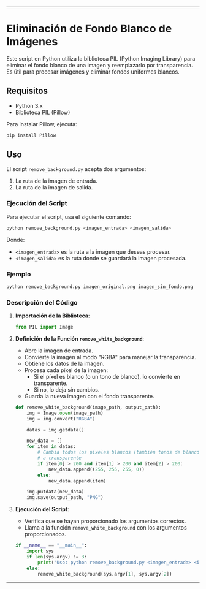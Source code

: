 
---

# Eliminación de Fondo Blanco de Imágenes

Este script en Python utiliza la biblioteca PIL (Python Imaging Library) para eliminar el fondo blanco de una imagen y reemplazarlo por transparencia. Es útil para procesar imágenes y eliminar fondos uniformes blancos.

## Requisitos

- Python 3.x
- Biblioteca PIL (Pillow)

Para instalar Pillow, ejecuta:

```bash
pip install Pillow
```

## Uso

El script `remove_background.py` acepta dos argumentos:
1. La ruta de la imagen de entrada.
2. La ruta de la imagen de salida.

### Ejecución del Script

Para ejecutar el script, usa el siguiente comando:

```bash
python remove_background.py <imagen_entrada> <imagen_salida>
```

Donde:
- `<imagen_entrada>` es la ruta a la imagen que deseas procesar.
- `<imagen_salida>` es la ruta donde se guardará la imagen procesada.

### Ejemplo

```bash
python remove_background.py imagen_original.png imagen_sin_fondo.png
```

### Descripción del Código

1. **Importación de la Biblioteca**:
    ```python
    from PIL import Image
    ```

2. **Definición de la Función `remove_white_background`**:
    - Abre la imagen de entrada.
    - Convierte la imagen al modo "RGBA" para manejar la transparencia.
    - Obtiene los datos de la imagen.
    - Procesa cada píxel de la imagen:
        - Si el píxel es blanco (o un tono de blanco), lo convierte en transparente.
        - Si no, lo deja sin cambios.
    - Guarda la nueva imagen con el fondo transparente.

    ```python
    def remove_white_background(image_path, output_path):
        img = Image.open(image_path)
        img = img.convert("RGBA")

        datas = img.getdata()

        new_data = []
        for item in datas:
            # Cambia todos los píxeles blancos (también tonos de blancos)
            # a transparente
            if item[0] > 200 and item[1] > 200 and item[2] > 200:
                new_data.append((255, 255, 255, 0))
            else:
                new_data.append(item)

        img.putdata(new_data)
        img.save(output_path, "PNG")
    ```

3. **Ejecución del Script**:
    - Verifica que se hayan proporcionado los argumentos correctos.
    - Llama a la función `remove_white_background` con los argumentos proporcionados.

    ```python
    if __name__ == "__main__":
        import sys
        if len(sys.argv) != 3:
            print("Uso: python remove_background.py <imagen_entrada> <imagen_salida>")
        else:
            remove_white_background(sys.argv[1], sys.argv[2])
    ```

---
